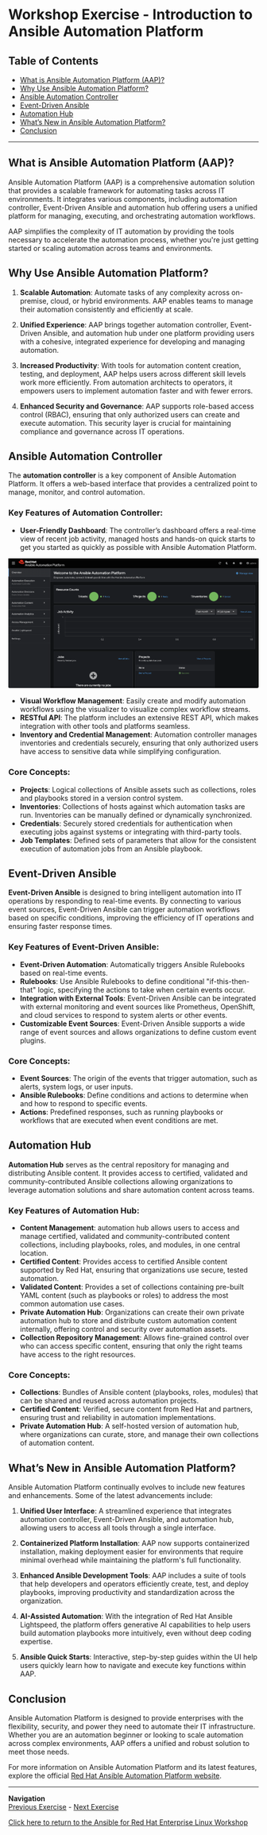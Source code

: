 # Workshop Exercise - Introduction to Ansible Automation Platform

## Table of Contents

* [What is Ansible Automation Platform (AAP)?](#what-is-ansible-automation-platform-aap)
* [Why Use Ansible Automation Platform?](#why-use-ansible-automation-platform)
* [Ansible Automation Controller](#ansible-automation-controller)
* [Event-Driven Ansible](#event-driven-ansible)
* [Automation Hub](#automation-hub)
* [What’s New in Ansible Automation Platform?](#whats-new-in-ansible-automation-platform)
* [Conclusion](#conclusion)

---

## What is Ansible Automation Platform (AAP)?

Ansible Automation Platform (AAP) is a comprehensive automation solution that provides a scalable framework for automating tasks across IT environments. It integrates various components, including automation controller, Event-Driven Ansible and automation hub offering users a unified platform for managing, executing, and orchestrating automation workflows.

AAP simplifies the complexity of IT automation by providing the tools necessary to accelerate the automation process, whether you're just getting started or scaling automation across teams and environments.

## Why Use Ansible Automation Platform?

1. **Scalable Automation**: Automate tasks of any complexity across on-premise, cloud, or hybrid environments. AAP enables teams to manage their automation consistently and efficiently at scale.
   
2. **Unified Experience**: AAP brings together automation controller, Event-Driven Ansible, and automation hub under one platform providing users with a cohesive, integrated experience for developing and managing automation.

3. **Increased Productivity**: With tools for automation content creation, testing, and deployment, AAP helps users across different skill levels work more efficiently. From automation architects to operators, it empowers users to implement automation faster and with fewer errors.

4. **Enhanced Security and Governance**: AAP supports role-based access control (RBAC), ensuring that only authorized users can create and execute automation. This security layer is crucial for maintaining compliance and governance across IT operations.

## Ansible Automation Controller

The **automation controller** is a key component of Ansible Automation Platform. It offers a web-based interface that provides a centralized point to manage, monitor, and control automation. 

### Key Features of Automation Controller:
- **User-Friendly Dashboard**: The controller’s dashboard offers a real-time view of recent job activity, managed hosts and hands-on quick starts to get you started as quickly as possible with Ansible Automation Platform.

![Ansible Automation Platform dashboard](images/aap25-dashboard.png)

- **Visual Workflow Management**: Easily create and modify automation workflows using the visualizer to visualize complex workflow streams.
- **RESTful API**: The platform includes an extensive REST API, which makes integration with other tools and platforms seamless.
- **Inventory and Credential Management**: Automation controller manages inventories and credentials securely, ensuring that only authorized users have access to sensitive data while simplifying configuration.

### Core Concepts:
- **Projects**: Logical collections of Ansible assets such as collections, roles and playbooks stored in a version control system.
- **Inventories**: Collections of hosts against which automation tasks are run. Inventories can be manually defined or dynamically synchronized.
- **Credentials**: Securely stored credentials for authentication when executing jobs against systems or integrating with third-party tools.
- **Job Templates**: Defined sets of parameters that allow for the consistent execution of automation jobs from an Ansible playbook.

## Event-Driven Ansible

**Event-Driven Ansible** is designed to bring intelligent automation into IT operations by responding to real-time events. By connecting to various event sources, Event-Driven Ansible can trigger automation workflows based on specific conditions, improving the efficiency of IT operations and ensuring faster response times.

### Key Features of Event-Driven Ansible:
- **Event-Driven Automation**: Automatically triggers Ansible Rulebooks based on real-time events.
- **Rulebooks**: Use Ansible Rulebooks to define conditional "if-this-then-that" logic, specifying the actions to take when certain events occur.
- **Integration with External Tools**: Event-Driven Ansible can be integrated with external monitoring and event sources like Prometheus, OpenShift, and cloud services to respond to system alerts or other events.
- **Customizable Event Sources**: Event-Driven Ansible supports a wide range of event sources and allows organizations to define custom event plugins.

### Core Concepts:
- **Event Sources**: The origin of the events that trigger automation, such as alerts, system logs, or user inputs.
- **Ansible Rulebooks**: Define conditions and actions to determine when and how to respond to specific events.
- **Actions**: Predefined responses, such as running playbooks or workflows that are executed when event conditions are met.

## Automation Hub

**Automation Hub** serves as the central repository for managing and
distributing Ansible content. It provides access to certified, validated and community-contributed Ansible collections allowing organizations to leverage automation solutions and share automation content across teams.

### Key Features of Automation Hub:
- **Content Management**: automation hub allows users to access and manage certified, validated and community-contributed content collections, including playbooks, roles, and modules, in one central location.
- **Certified Content**: Provides access to certified Ansible content supported by Red Hat, ensuring that organizations use secure, tested automation.
- **Validated Content**: Provides a set of collections containing pre-built YAML content (such as playbooks or roles) to address the most common automation use cases.
- **Private Automation Hub**: Organizations can create their own private automation hub to store and distribute custom automation content internally, offering control and security over automation assets.
- **Collection Repository Management**: Allows fine-grained control over who can access specific content, ensuring that only the right teams have access to the right resources.

### Core Concepts:
- **Collections**: Bundles of Ansible content (playbooks, roles, modules) that can be shared and reused across automation projects.
- **Certified Content**: Verified, secure content from Red Hat and partners, ensuring trust and reliability in automation implementations.
- **Private Automation Hub**: A self-hosted version of automation hub, where organizations can curate, store, and manage their own collections of automation content.

## What’s New in Ansible Automation Platform?

Ansible Automation Platform continually evolves to include new features and enhancements. Some of the latest advancements include:

1. **Unified User Interface**: A streamlined experience that integrates automation controller, Event-Driven Ansible, and automation hub, allowing users to access all tools through a single interface.
   
2. **Containerized Platform Installation**: AAP now supports containerized installation, making deployment easier for environments that require minimal overhead while maintaining the platform's full functionality.

3. **Enhanced Ansible Development Tools**: AAP includes a suite of tools that help developers and operators efficiently create, test, and deploy playbooks, improving productivity and standardization across the organization.

4. **AI-Assisted Automation**: With the integration of Red Hat Ansible Lightspeed, the platform offers generative AI capabilities to help users build automation playbooks more intuitively, even without deep coding expertise.

5. **Ansible Quick Starts**: Interactive, step-by-step guides within the UI help users quickly learn how to navigate and execute key functions within AAP.

## Conclusion

Ansible Automation Platform is designed to provide enterprises with the flexibility, security, and power they need to automate their IT infrastructure. Whether you are an automation beginner or looking to scale automation across complex environments, AAP offers a unified and robust solution to meet those needs.

For more information on Ansible Automation Platform and its latest features, explore the official [Red Hat Ansible Automation Platform website](https://www.redhat.com/ansible).

---
**Navigation**
<br>
[Previous Exercise](../README.md) - [Next Exercise](../2.2-cred)

[Click here to return to the Ansible for Red Hat Enterprise Linux Workshop](../README.md#section-2---ansible-tower-exercises)
